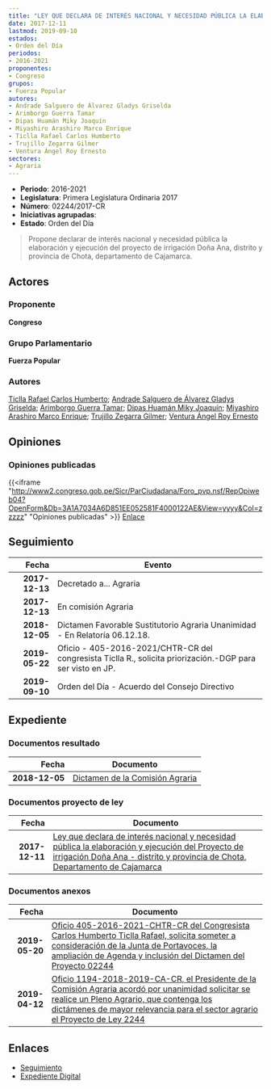 ```yaml
---
title: "LEY QUE DECLARA DE INTERÉS NACIONAL Y NECESIDAD PÚBLICA LA ELABORACIÓN Y EJECUCIÓN DEL PROYECTO DE IRRIGACIÓN DOÑA ANA-DISTRITO Y PROVINCIA DE CHOTA, DEPARTAMENTO DE CAJAMARCA"
date: 2017-12-11
lastmod: 2019-09-10
estados:
- Orden del Día
periodos:
- 2016-2021
proponentes:
- Congreso
grupos:
- Fuerza Popular
autores:
- Andrade Salguero de Álvarez Gladys Griselda
- Arimborgo Guerra Tamar
- Dipas Huamán Miky Joaquín
- Miyashiro Arashiro Marco Enrique
- Ticlla Rafael Carlos Humberto
- Trujillo Zegarra Gilmer
- Ventura Ángel Roy Ernesto
sectores:
- Agraria
---
```

- **Periodo**: 2016-2021
- **Legislatura**: Primera Legislatura Ordinaria 2017
- **Número**: 02244/2017-CR
- **Iniciativas agrupadas**: 
- **Estado**: Orden del Día

> Propone declarar de interés nacional y necesidad pública la elaboración y ejecución del proyecto de irrigación Doña Ana, distrito y provincia de Chota, departamento de Cajamarca.


## Actores

### Proponente

**Congreso**

### Grupo Parlamentario

**Fuerza Popular**

### Autores

[Ticlla Rafael Carlos Humberto](mailto:mailto:cticlla@congreso.gob.pe); [Andrade Salguero de Álvarez Gladys Griselda](mailto:mailto:gandrade@congreso.gob.pe); [Arimborgo Guerra Tamar](mailto:mailto:tarimborgo@congreso.gob.pe); [Dipas Huamán Miky Joaquín](mailto:mailto:mdipas@congreso.gob.pe); [Miyashiro Arashiro Marco Enrique](mailto:mailto:mmiyashiro@congreso.gob.pe); [Trujillo Zegarra Gilmer](mailto:mailto:gtrujilloz@congreso.gob.pe); [Ventura Ángel Roy Ernesto](mailto:mailto:rventura@congreso.gob.pe)

## Opiniones

### Opiniones publicadas

{{<iframe "http://www2.congreso.gob.pe/Sicr/ParCiudadana/Foro_pvp.nsf/RepOpiweb04?OpenForm&Db=3A1A7034A6D851EE052581F4000122AE&View=yyyy&Col=zzzzz" "Opiniones publicadas" >}}
[Enlace](http://www2.congreso.gob.pe/Sicr/ParCiudadana/Foro_pvp.nsf/RepOpiweb04?OpenForm&Db=3A1A7034A6D851EE052581F4000122AE&View=yyyy&Col=zzzzz)


## Seguimiento

| Fecha | Evento |
|------:|--------|
| **2017-12-13** | Decretado a... Agraria |
| **2017-12-13** | En comisión Agraria |
| **2018-12-05** | Dictamen Favorable Sustitutorio Agraria Unanimidad - En Relatoría 06.12.18. |
| **2019-05-22** | Oficio - 405-2016-2021/CHTR-CR del congresista Ticlla R., solicita priorización.-DGP para ser visto en JP. |
| **2019-09-10** | Orden del Día - Acuerdo del Consejo Directivo |

## Expediente

### Documentos resultado

| Fecha | Documento |
|------:|-----------|
| **2018-12-05** | [Dictamen de la Comisión Agraria](http://www.leyes.congreso.gob.pe/Documentos/2016_2021/Dictamenes/Proyectos_de_Ley/02244DC01MAY20181205.pdf) |

### Documentos proyecto de ley

| Fecha | Documento |
|------:|-----------|
| **2017-12-11** | [Ley que declara de interés nacional y necesidad pública la elaboración y ejecución del Proyecto de irrigación Doña Ana - distrito y provincia de Chota, Departamento de Cajamarca](http://www.leyes.congreso.gob.pe/Documentos/2016_2021/Proyectos_de_Ley_y_de_Resoluciones_Legislativas/PL0224420171211.pdf) |

### Documentos anexos

| Fecha | Documento |
|------:|-----------|
| **2019-05-20** | [Oficio 405-2016-2021-CHTR-CR del Congresista Carlos Humberto Ticlla Rafael, solicita someter a consideración de la Junta de Portavoces, la ampliación de Agenda y inclusión del Dictamen del Proyecto 02244](http://www.leyes.congreso.gob.pe/Documentos/2016_2021/Oficios/Congresistas/OFICIO-405-2016-2021-CHTR-CR.pdf) |
| **2019-04-12** | [Oficio 1194-2018-2019-CA-CR, el Presidente de la Comisión Agraria acordó por unanimidad solicitar se realice un Pleno Agrario, que contenga los dictámenes de mayor relevancia para el sector agrario el Proyecto de Ley 2244](http://www.leyes.congreso.gob.pe/Documentos/2016_2021/Oficios/Comisiones_Ordinarias/OFICIO-1194-2018-2019-CA-CR.pdf) |

## Enlaces

- [Seguimiento](http://www2.congreso.gob.pe/Sicr/TraDocEstProc/CLProLey2016.nsf/f7fff46988ca05b1052578e100829cc7/d4d52ca804f35cb3052581f3007b0a53?OpenDocument)
- [Expediente Digital](http://www2.congreso.gob.pe/Sicr/TraDocEstProc/Expvirt_2011.nsf/visbusqptramdoc1621/02244?opendocument)


